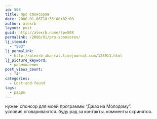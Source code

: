 ```yaml
---
id: 508
title: про спонсоров
date: 2006-01-06T18:33:00+02:00
author: alexrb
layout: post
guid: http://alexrb.name/?p=508
permalink: /2006/01/pro-sponsorov/
lj_itemid:
  - "503"
lj_permalink:
  - http://alexrb-aka-ral.livejournal.com/128911.html
lj_picture_keyword:
  - размышления
post_views_count:
  - "4"
categories:
  - Lost-and-found
tags:
  - радио
---
```

нужен спонсор для моей программы &#8220;Джаз на Молодому&#8221;.  
условия оговариваются. буду рад за контакты. комменты скринятся.